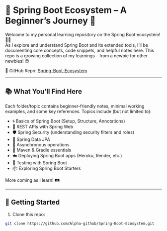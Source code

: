 # 🌱 Spring Boot Ecosystem – A Beginner’s Journey 🚀

Welcome to my personal learning repository on the Spring Boot ecosystem! 🧑‍💻  
As I explore and understand Spring Boot and its extended tools, I’ll be documenting core concepts, code snippets, and helpful notes here. This repo is a growing collection of my learnings – from a newbie for other newbies! 😊

🔗 GitHub Repo: [Spring-Boot-Ecosystem](https://github.com/Alpha-github/Spring-Boot-Ecosystem)

---

## 📚 What You’ll Find Here

Each folder/topic contains beginner-friendly notes, minimal working examples, and some key references. Topics include (but not limited to):

- 🌀 Basics of Spring Boot (Setup, Structure, Annotations)
- 🔄 REST APIs with Spring Web
- 🛡️ Spring Security (understanding security filters and roles)
- 💾 Spring Data JPA
- 🧵 Asynchronous operations
- 🔧 Maven & Gradle essentials
- ☁️ Deploying Spring Boot apps (Heroku, Render, etc.)
- 🧪 Testing with Spring Boot
- 📦 Exploring Spring Boot Starters

More coming as I learn! 🛤️

---

## 🚀 Getting Started

1. Clone this repo:

```bash
git clone https://github.com/Alpha-github/Spring-Boot-Ecosystem.git
